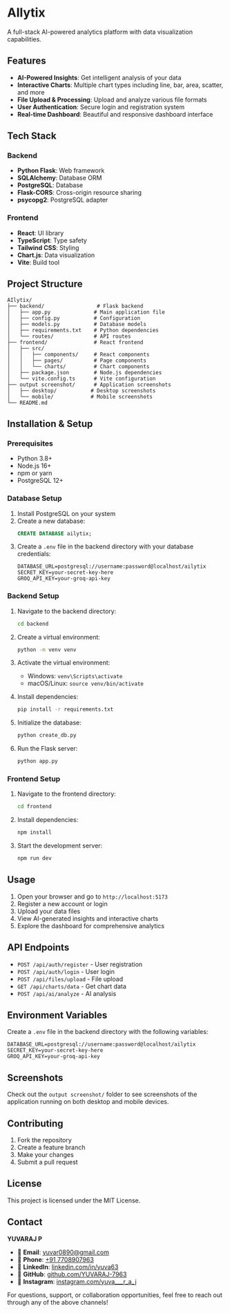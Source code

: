 # AIlytix

A full-stack AI-powered analytics platform with data visualization capabilities.

## Features

- **AI-Powered Insights**: Get intelligent analysis of your data
- **Interactive Charts**: Multiple chart types including line, bar, area, scatter, and more
- **File Upload & Processing**: Upload and analyze various file formats
- **User Authentication**: Secure login and registration system
- **Real-time Dashboard**: Beautiful and responsive dashboard interface

## Tech Stack

### Backend
- **Python Flask**: Web framework
- **SQLAlchemy**: Database ORM
- **PostgreSQL**: Database
- **Flask-CORS**: Cross-origin resource sharing
- **psycopg2**: PostgreSQL adapter

### Frontend
- **React**: UI library
- **TypeScript**: Type safety
- **Tailwind CSS**: Styling
- **Chart.js**: Data visualization
- **Vite**: Build tool

## Project Structure

```
AIlytix/
├── backend/                 # Flask backend
│   ├── app.py              # Main application file
│   ├── config.py           # Configuration
│   ├── models.py           # Database models
│   ├── requirements.txt    # Python dependencies
│   └── routes/             # API routes
├── frontend/               # React frontend
│   ├── src/
│   │   ├── components/     # React components
│   │   ├── pages/          # Page components
│   │   └── charts/         # Chart components
│   ├── package.json        # Node.js dependencies
│   └── vite.config.ts      # Vite configuration
├── output screenshot/      # Application screenshots
│   ├── desktop/           # Desktop screenshots
│   └── mobile/            # Mobile screenshots
└── README.md
```

## Installation & Setup

### Prerequisites
- Python 3.8+
- Node.js 16+
- npm or yarn
- PostgreSQL 12+

### Database Setup
1. Install PostgreSQL on your system
2. Create a new database:
   ```sql
   CREATE DATABASE ailytix;
   ```
3. Create a `.env` file in the backend directory with your database credentials:
   ```env
   DATABASE_URL=postgresql://username:password@localhost/ailytix
   SECRET_KEY=your-secret-key-here
   GROQ_API_KEY=your-groq-api-key
   ```

### Backend Setup
1. Navigate to the backend directory:
   ```bash
   cd backend
   ```

2. Create a virtual environment:
   ```bash
   python -m venv venv
   ```

3. Activate the virtual environment:
   - Windows: `venv\Scripts\activate`
   - macOS/Linux: `source venv/bin/activate`

4. Install dependencies:
   ```bash
   pip install -r requirements.txt
   ```

5. Initialize the database:
   ```bash
   python create_db.py
   ```

6. Run the Flask server:
   ```bash
   python app.py
   ```

### Frontend Setup
1. Navigate to the frontend directory:
   ```bash
   cd frontend
   ```

2. Install dependencies:
   ```bash
   npm install
   ```

3. Start the development server:
   ```bash
   npm run dev
   ```

## Usage

1. Open your browser and go to `http://localhost:5173`
2. Register a new account or login
3. Upload your data files
4. View AI-generated insights and interactive charts
5. Explore the dashboard for comprehensive analytics

## API Endpoints

- `POST /api/auth/register` - User registration
- `POST /api/auth/login` - User login
- `POST /api/files/upload` - File upload
- `GET /api/charts/data` - Get chart data
- `POST /api/ai/analyze` - AI analysis

## Environment Variables

Create a `.env` file in the backend directory with the following variables:

```env
DATABASE_URL=postgresql://username:password@localhost/ailytix
SECRET_KEY=your-secret-key-here
GROQ_API_KEY=your-groq-api-key
```

## Screenshots

Check out the `output screenshot/` folder to see screenshots of the application running on both desktop and mobile devices.

## Contributing

1. Fork the repository
2. Create a feature branch
3. Make your changes
4. Submit a pull request

## License

This project is licensed under the MIT License.

## Contact

**YUVARAJ P**

- 📧 **Email**: [yuvar0890@gmail.com](mailto:yuvar0890@gmail.com)
- 📱 **Phone**: [+91 7708907963](tel:+917708907963)
- 💼 **LinkedIn**: [linkedin.com/in/yuva63](https://www.linkedin.com/in/yuva63/)
- 🐙 **GitHub**: [github.com/YUVARAJ-7963](https://github.com/YUVARAJ-7963)
- 📸 **Instagram**: [instagram.com/yuva___r_a_j](https://www.instagram.com/yuva___r_a_j/)

For questions, support, or collaboration opportunities, feel free to reach out through any of the above channels! 